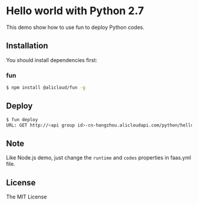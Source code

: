 # Hello world with Python 2.7

This demo show how to use fun to deploy Python codes.

## Installation

You should install dependencies first:

### fun

```sh
$ npm install @alicloud/fun -g
```

## Deploy

```sh
$ fun deploy
URL: GET http://<api group id>-cn-hangzhou.alicloudapi.com/python/hello => cn-shanghai/pythondemo/hello
```

## Note

Like Node.js demo, just change the `runtime` and `codes` properties in faas.yml file.

## License

The MIT License
